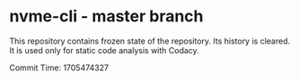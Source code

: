 # nvme-cli - master branch

This repository contains frozen state of the repository.
Its history is cleared. It is used only for static code
analysis with Codacy.

Commit Time: 1705474327